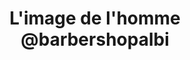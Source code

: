 ---
title: "L'image de l'homme @barbershopalbi"
url: /albi/limage-de-lhomme-anbarbershopalbi/
shop: Friseur
---